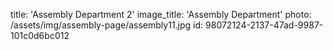 title: 'Assembly Department 2'
image_title: 'Assembly Department'
photo: /assets/img/assembly-page/assembly11.jpg
id: 98072124-2137-47ad-9987-101c0d6bc012
